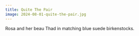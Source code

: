```yaml
---
title: Quite The Pair
image: 2024-08-01-quite-the-pair.jpg
---
```


Rosa and her beau Thad in matching blue suede birkenstocks.

<!--more-->
